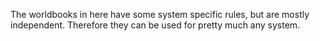 The worldbooks in here have some system specific rules, but are mostly independent.
Therefore they can be used for pretty much any system.